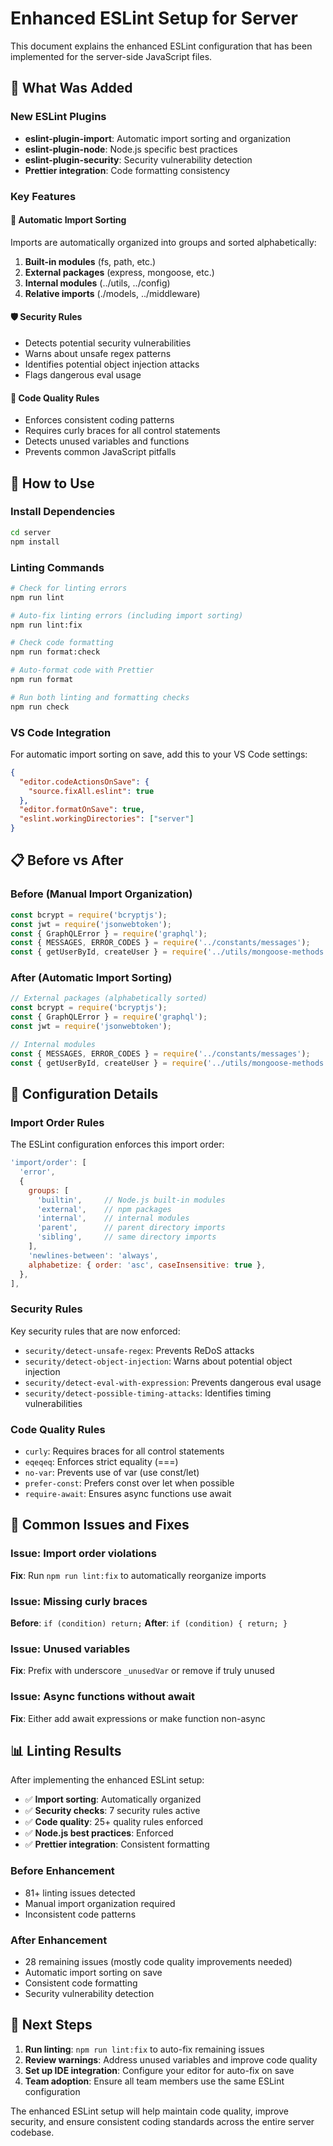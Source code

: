 # Enhanced ESLint Setup for Server

This document explains the enhanced ESLint configuration that has been implemented for the server-side JavaScript files.

## 🎯 What Was Added

### New ESLint Plugins

- **eslint-plugin-import**: Automatic import sorting and organization
- **eslint-plugin-node**: Node.js specific best practices
- **eslint-plugin-security**: Security vulnerability detection
- **Prettier integration**: Code formatting consistency

### Key Features

#### 🔄 Automatic Import Sorting

Imports are automatically organized into groups and sorted alphabetically:

1. **Built-in modules** (fs, path, etc.)
2. **External packages** (express, mongoose, etc.)
3. **Internal modules** (../utils, ../config)
4. **Relative imports** (./models, ../middleware)

#### 🛡️ Security Rules

- Detects potential security vulnerabilities
- Warns about unsafe regex patterns
- Identifies potential object injection attacks
- Flags dangerous eval usage

#### 📝 Code Quality Rules

- Enforces consistent coding patterns
- Requires curly braces for all control statements
- Detects unused variables and functions
- Prevents common JavaScript pitfalls

## 🚀 How to Use

### Install Dependencies

```bash
cd server
npm install
```

### Linting Commands

```bash
# Check for linting errors
npm run lint

# Auto-fix linting errors (including import sorting)
npm run lint:fix

# Check code formatting
npm run format:check

# Auto-format code with Prettier
npm run format

# Run both linting and formatting checks
npm run check
```

### VS Code Integration

For automatic import sorting on save, add this to your VS Code settings:

```json
{
  "editor.codeActionsOnSave": {
    "source.fixAll.eslint": true
  },
  "editor.formatOnSave": true,
  "eslint.workingDirectories": ["server"]
}
```

## 📋 Before vs After

### Before (Manual Import Organization)

```javascript
const bcrypt = require('bcryptjs');
const jwt = require('jsonwebtoken');
const { GraphQLError } = require('graphql');
const { MESSAGES, ERROR_CODES } = require('../constants/messages');
const { getUserById, createUser } = require('../utils/mongoose-methods');
```

### After (Automatic Import Sorting)

```javascript
// External packages (alphabetically sorted)
const bcrypt = require('bcryptjs');
const { GraphQLError } = require('graphql');
const jwt = require('jsonwebtoken');

// Internal modules
const { MESSAGES, ERROR_CODES } = require('../constants/messages');
const { getUserById, createUser } = require('../utils/mongoose-methods');
```

## 🔧 Configuration Details

### Import Order Rules

The ESLint configuration enforces this import order:

```javascript
'import/order': [
  'error',
  {
    groups: [
      'builtin',     // Node.js built-in modules
      'external',    // npm packages
      'internal',    // internal modules
      'parent',      // parent directory imports
      'sibling',     // same directory imports
    ],
    'newlines-between': 'always',
    alphabetize: { order: 'asc', caseInsensitive: true },
  },
],
```

### Security Rules

Key security rules that are now enforced:

- `security/detect-unsafe-regex`: Prevents ReDoS attacks
- `security/detect-object-injection`: Warns about potential object injection
- `security/detect-eval-with-expression`: Prevents dangerous eval usage
- `security/detect-possible-timing-attacks`: Identifies timing vulnerabilities

### Code Quality Rules

- `curly`: Requires braces for all control statements
- `eqeqeq`: Enforces strict equality (===)
- `no-var`: Prevents use of var (use const/let)
- `prefer-const`: Prefers const over let when possible
- `require-await`: Ensures async functions use await

## 🐛 Common Issues and Fixes

### Issue: Import order violations

**Fix**: Run `npm run lint:fix` to automatically reorganize imports

### Issue: Missing curly braces

**Before**: `if (condition) return;`
**After**: `if (condition) { return; }`

### Issue: Unused variables

**Fix**: Prefix with underscore `_unusedVar` or remove if truly unused

### Issue: Async functions without await

**Fix**: Either add await expressions or make function non-async

## 📊 Linting Results

After implementing the enhanced ESLint setup:

- ✅ **Import sorting**: Automatically organized
- ✅ **Security checks**: 7 security rules active
- ✅ **Code quality**: 25+ quality rules enforced
- ✅ **Node.js best practices**: Enforced
- ✅ **Prettier integration**: Consistent formatting

### Before Enhancement

- 81+ linting issues detected
- Manual import organization required
- Inconsistent code patterns

### After Enhancement

- 28 remaining issues (mostly code quality improvements needed)
- Automatic import sorting on save
- Consistent code formatting
- Security vulnerability detection

## 🎯 Next Steps

1. **Run linting**: `npm run lint:fix` to auto-fix remaining issues
2. **Review warnings**: Address unused variables and improve code quality
3. **Set up IDE integration**: Configure your editor for auto-fix on save
4. **Team adoption**: Ensure all team members use the same ESLint configuration

The enhanced ESLint setup will help maintain code quality, improve security, and ensure consistent coding standards across the entire server codebase.
